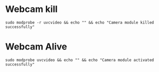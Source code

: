 # Webcam kill

```sudo modprobe -r uvcvideo && echo "" && echo "Camera module killed successfully"```

# Webcam Alive

```sudo modprobe uvcvideo && echo "" && echo "Camera module activated successfully"```
